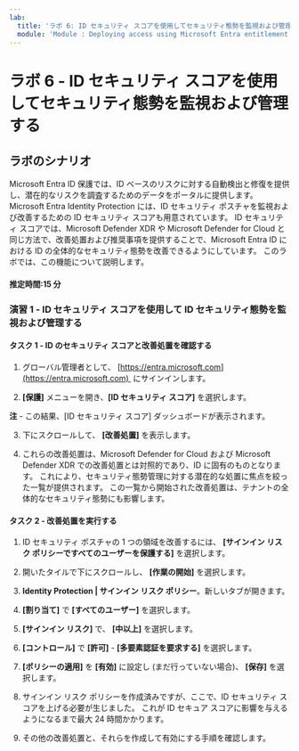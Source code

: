 ```yaml
---
lab:
  title: 'ラボ 6: ID セキュリティ スコアを使用してセキュリティ態勢を監視および管理する'
  module: 'Module : Deploying access using Microsoft Entra entitlement management'
---
```


# ラボ 6 - ID セキュリティ スコアを使用してセキュリティ態勢を監視および管理する

## ラボのシナリオ

Microsoft Entra ID 保護では、ID ベースのリスクに対する自動検出と修復を提供し、潜在的なリスクを調査するためのデータをポータルに提供します。 Microsoft Entra Identity Protection には、ID セキュリティ ポスチャを監視および改善するための ID セキュリティ スコアも用意されています。  ID セキュリティ スコアでは、Microsoft Defender XDR や Microsoft Defender for Cloud と同じ方法で、改善処置および推奨事項を提供することで、Microsoft Entra ID における ID の全体的なセキュリティ態勢を改善できるようにしています。  このラボでは、この機能について説明します。 

#### 推定時間:15 分

### 演習 1 - ID セキュリティ スコアを使用して ID セキュリティ態勢を監視および管理する

#### タスク 1 - ID のセキュリティ スコアと改善処置を確認する

1. グローバル管理者として、 [https://entra.microsoft.com](https://entra.microsoft.com)  にサインインします。

2. **[保護]** メニューを開き、**[ID セキュリティ スコア]** を選択します。

**注** - この結果、[ID セキュリティ スコア] ダッシュボードが表示されます。

3. 下にスクロールして、 **[改善処置]** を表示します。

4. これらの改善処置は、Microsoft Defender for Cloud および Microsoft Defender XDR での改善処置とは対照的であり、ID に固有のものとなります。  これにより、セキュリティ態勢管理に対する潜在的な処置に焦点を絞った一覧が提供されます。  この一覧から開始された改善処置は、テナントの全体的なセキュリティ態勢にも影響します。 

#### タスク 2 - 改善処置を実行する

1. ID セキュリティ ポスチャの 1 つの領域を改善するには、 **[サインイン リスク ポリシーですべてのユーザーを保護する]** を選択します。

2. 開いたタイルで下にスクロールし、 **[作業の開始]** を選択します。

3. **Identity Protection | サインイン リスク ポリシー**。新しいタブが開きます。

4. **[割り当て]** で **[すべてのユーザー]** を選択します。

5. **[サインイン リスク]** で、 **[中以上]** を選択します。

6. **[コントロール]** で **[許可]**  -  **[多要素認証を要求する]** を選択します。

7. **[ポリシーの適用]** を **[有効]** に設定し (まだ行っていない場合)、 **[保存]** を選択します。

8. サインイン リスク ポリシーを作成済みですが、ここで、ID セキュリティ スコアを上げる必要が生じました。  これが ID セキュア スコアに影響を与えるようになるまで最大 24 時間かかります。

9. その他の改善処置と、それらを作成して有効にする手順を確認します。
